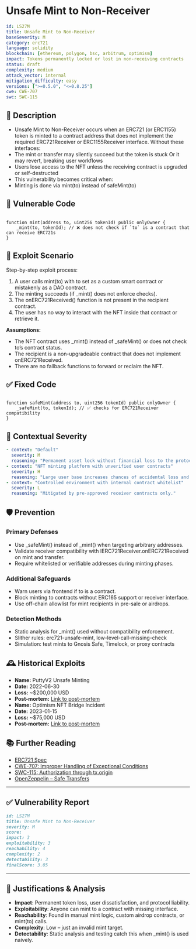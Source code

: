 # Unsafe Mint to Non-Receiver

```YAML
id: LS27M
title: Unsafe Mint to Non-Receiver
baseSeverity: M
category: erc721
language: solidity
blockchain: [ethereum, polygon, bsc, arbitrum, optimism]
impact: Tokens permanently locked or lost in non-receiving contracts
status: draft
complexity: medium
attack_vector: internal
mitigation_difficulty: easy
versions: [">=0.5.0", "<=0.8.25"]
cwe: CWE-707
swc: SWC-115
```

## 📝 Description

- Unsafe Mint to Non-Receiver occurs when an ERC721 (or ERC1155) token is minted to a contract address that does not implement the required ERC721Receiver or ERC1155Receiver interface. Without these interfaces:
- The mint or transfer may silently succeed but the token is stuck
Or it may revert, breaking user workflows
- Users lose access to the NFT unless the receiving contract is upgraded or self-destructed
- This vulnerability becomes critical when:
- Minting is done via mint(to) instead of safeMint(to)

## 🚨 Vulnerable Code

```solidity

function mint(address to, uint256 tokenId) public onlyOwner {
    _mint(to, tokenId); // ❌ does not check if `to` is a contract that can receive ERC721s
}
```

## 🧪 Exploit Scenario

Step-by-step exploit process:

1. A user calls mint(to) with to set as a custom smart contract or mistakenly as a DAO contract.
2. The minting succeeds (if _mint() does not enforce checks).
3. The onERC721Received() function is not present in the recipient contract.
4. The user has no way to interact with the NFT inside that contract or retrieve it.

**Assumptions:**

- The NFT contract uses _mint() instead of _safeMint() or does not check to’s contract status.
- The recipient is a non-upgradeable contract that does not implement onERC721Received.
- There are no fallback functions to forward or reclaim the NFT.

## ✅ Fixed Code

```solidity

function safeMint(address to, uint256 tokenId) public onlyOwner {
    _safeMint(to, tokenId); // ✅ checks for ERC721Receiver compatibility
}
```

## 🧭 Contextual Severity

```yaml
- context: "Default"
  severity: M
  reasoning: "Permanent asset lock without financial loss to the protocol."
- context: "NFT minting platform with unverified user contracts"
  severity: H
  reasoning: "Large user base increases chances of accidental loss and support burden."
- context: "Controlled environment with internal contract whitelist"
  severity: L
  reasoning: "Mitigated by pre-approved receiver contracts only."
```

## 🛡️ Prevention

### Primary Defenses

- Use _safeMint() instead of _mint() when targeting arbitrary addresses.
- Validate receiver compatibility with IERC721Receiver.onERC721Received on mint and transfer.
- Require whitelisted or verifiable addresses during minting phases.

### Additional Safeguards

- Warn users via frontend if to is a contract.
- Block minting to contracts without ERC165 support or receiver interface.
- Use off-chain allowlist for mint recipients in pre-sale or airdrops.

### Detection Methods

- Static analysis for _mint() used without compatibility enforcement.
- Slither rules: erc721-unsafe-mint, low-level-call-missing-check
- Simulation: test mints to Gnosis Safe, Timelock, or proxy contracts

## 🕰️ Historical Exploits

- **Name:** PuttyV2 Unsafe Minting 
- **Date:** 2022-06-30 
- **Loss:** ~$200,000 USD
- **Post-mortem:** [Link to post-mortem](https://github.com/code-423n4/2022-06-putty-findings/issues/327) 
- **Name:** Optimism NFT Bridge Incident 
- **Date:** 2023-01-15 
- **Loss:** ~$75,000 USD
- **Post-mortem:** [Link to post-mortem](https://github.com/sherlock-audit/2023-01-optimism-judging/issues/82)

## 📚 Further Reading

- [ERC721 Spec](https://eips.ethereum.org/EIPS/eip-721) 
- [CWE-707: Improper Handling of Exceptional Conditions](https://cwe.mitre.org/data/definitions/707.html) 
- [SWC-115: Authorization through tx.origin](https://swcregistry.io/docs/SWC-115) 
- [OpenZeppelin – Safe Transfers](https://docs.openzeppelin.com/contracts/4.x/api/token/erc721#ERC721-_safeMint-address-uint256-)

--- 

## ✅ Vulnerability Report

```markdown
id: LS27M
title: Unsafe Mint to Non-Receiver
severity: M
score:
impact: 3  
exploitability: 3  
reachability: 4  
complexity: 2  
detectability: 3  
finalScore: 3.05
```

---

## 📄 Justifications & Analysis

- **Impact**: Permanent token loss, user dissatisfaction, and protocol liability.
- **Exploitability**: Anyone can mint to a contract with missing interface.
- **Reachability**: Found in manual mint logic, custom airdrop contracts, or mint(to) calls.
- **Complexity**: Low – just an invalid mint target.
- **Detectability**: Static analysis and testing catch this when _mint() is used naively.
